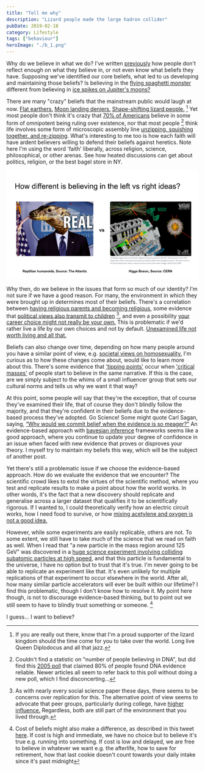 ```yaml
---
title: "Tell me why"
description: "Lizard people made the large hadron collider"
pubDate: 2019-02-18
category: Lifestyle
tags: ["behaviour"]
heroImage: "./b_1.png"
---
```


Why do we believe in what we do? I've written [previously](https://www.leonlinsx.com/where-i-stand/ "where i stand") how people don't reflect enough on what they believe in, or not even know what beliefs they have. Supposing we've identified our core beliefs, what led to us developing and maintaining those beliefs? Is believing in the [flying spaghetti monster](https://www.venganza.org/ "all hail the noodly one") different from believing in [ice spikes on Jupiter's moons?](https://www.newscientist.com/article/2181727-jupiters-moon-europa-may-have-a-belt-of-15-metre-tall-ice-spikes/ "europa hypothesis")

There are many "crazy" beliefs that the mainstream public would laugh at now. [Flat earthers.](https://en.wikipedia.org/wiki/Modern_flat_Earth_societies "wiki page") [Moon landing deniers.](https://en.wikipedia.org/wiki/Moon_landing_conspiracy_theories "another wiki page") [Shape-shifting lizard people.](https://en.wikipedia.org/wiki/Reptilian_humanoid "more wiki pages") [^1] Yet most people don't think it's crazy that [70% of Americans](http://www.pewforum.org/religious-landscape-study/ "religious breakdown") believe in some form of omnipotent being ruling over existence, nor that most people [^2] think life involves some form of microscopic assembly line [unzipping, squishing together, and re-zipping](https://www.youtube.com/watch?v=yqESR7E4b_8&t=1m50s "DNA replication video"). What's interesting to me too is how each faith will have ardent believers willing to defend their beliefs against heretics. Note here I'm using the word 'faith' liberally, across religion, science, philosophical, or other arenas. See how heated discussions can get about politics, religion, or the best bagel store in NY. 

![post](./b_1.png)

Why then, do we believe in the issues that form so much of our identity? I'm not sure if we have a good reason. For many, the environment in which they were brought up in determines most of their beliefs. There's a correlation between [having religious parents and becoming religious](http://www.pewforum.org/2016/10/26/links-between-childhood-religious-upbringing-and-current-religious-identity/ "religious upbringing"), some evidence that [political views also transmit to children](https://www.researchgate.net/publication/231788296_Politics_Across_Generations_Family_Transmission_Reexamined "politics across gens") [^3], and even a possibility [your career choice might not really be your own.](https://waitbutwhy.com/2018/04/picking-career.html "was it really me?") This is problematic if we'd rather live a life by our own choices and not by default. [Unexamined life not worth living and all that.](https://www.theguardian.com/theguardian/2005/may/12/features11.g24 "unexamined life")

Beliefs can also change over time, depending on how many people around you have a similar point of view, e.g. [societal views on homosexuality.](http://www.pewforum.org/fact-sheet/changing-attitudes-on-gay-marriage/ "changing attitudes") I'm curious as to how these changes come about, would like to learn more about this. There's some evidence that ['tipping points'](https://www.asc.upenn.edu/news-events/news/research-finds-tipping-point-large-scale-social-change "tipping point research") occur when ['critical masses'](https://fs.blog/2017/07/critical-mass/ "fs blog") of people start to believe in the same narrative. If this is the case, are we simply subject to the whims of a small influencer group that sets our cultural norms and tells us why we want it that way? 

At this point, some people will say that they're the exception, that of course they've examined their life, that of course they don't blindly follow the majority, and that they're confident in their beliefs due to the evidence-based process they've adopted. Go Science! Some might quote Carl Sagan, saying, [“Why would we commit belief when the evidence is so meager?”](https://www.wired.com/story/sagan-old-interview/ "carl sagan") An evidence-based approach with [bayesian inference](https://brohrer.github.io/how_bayesian_inference_works.html "bayesian inference") frameworks seems like a good approach, where you continue to update your degree of confidence in an issue when faced with new evidence that proves or disproves your theory. I myself try to maintain my beliefs this way, which will be the subject of another post.

Yet there's still a problematic issue if we choose the evidence-based approach. How do we evaluate the evidence that we encounter? The scientific crowd likes to extol the virtues of the scientific method, where you test and replicate results to make a point about how the world works. In other words, it's the fact that a new discovery should replicate and generalise across a larger dataset that qualifies it to be scientifically rigorous. If I wanted to, I could theoretically verify how an electric circuit works, how I need food to survive, or how [mixing acetylene and oxygen is not a good idea.](https://darwinawards.com/darwin/darwin2018-15.html "darwin award")

However, while some experiments are easily replicable, others are not. To some extent, we still have to take much of the science that we read on faith as well. When I read that "a new particle in the mass region around 125 GeV" was discovered in a [huge science experiment involving colliding subatomic particles at high speed,](https://home.cern/science/physics/higgs-boson "cern") and that this particle is fundamental to the universe, I have no option but to trust that it's true. I'm never going to be able to replicate an experiment like that. It's even unlikely for multiple replications of that experiment to occur elsewhere in the world. After all, how many similar particle accelerators will ever be built within our lifetime? I find this problematic, though I don't know how to resolve it. My point here though, is not to discourage evidence-based thinking, but to point out we still seem to have to blindly trust something or someone. [^4] 

I guess... I want to believe? 

[^1]: If you are really out there, know that I'm a proud supporter of the lizard kingdom should the time come for you to take over the world. Long live Queen Diplodocus and all that jazz. 
[^2]: Couldn't find a statistic on "number of people believing in DNA", but did find this [2005 poll](https://news.gallup.com/poll/19915/americans-conclusive-about-dna-evidence.aspx "gallup poll") that claimed 80% of people found DNA evidence reliable. Newer articles all seem to refer back to this poll without doing a new poll, which I find disconcerting...
[^3]: As with nearly every social science paper these days, there seems to be concerns over replication for this. The alternative point of view seems to advocate that peer groups, particularly during college, have [higher influence.](https://www.theatlantic.com/politics/archive/2014/05/parents-political-beliefs/361462/ "parents or peers?") Regardless, both are still part of the environment that you lived through.
[^4]: Cost of beliefs might also make a difference, as described in this tweet [here](https://twitter.com/BigAltheDukie/status/1096465815753256960 "cost of beliefs"). If cost is high and immediate, we have no choice but to believe it's true e.g. running into something. If cost is low and delayed, we are free to believe in whatever we want e.g. the afterlife, how to save for retirement, how that last cookie doesn't count towards your daily intake since it's past midnight 

